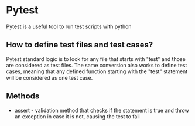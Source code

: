 # Pytest 

Pytest is a useful tool to run test scripts with python

## How to define test files and test cases?

Pytest standard logic is to look for any file that starts with "test" and those are considered as test files. The same conversion also works to define test cases, meaning that any defined function starting with the "test" statement will be considered as one test case.

## Methods
- assert - validation method that checks if the statement is true and throw an exception in case it is not, causing the test to fail